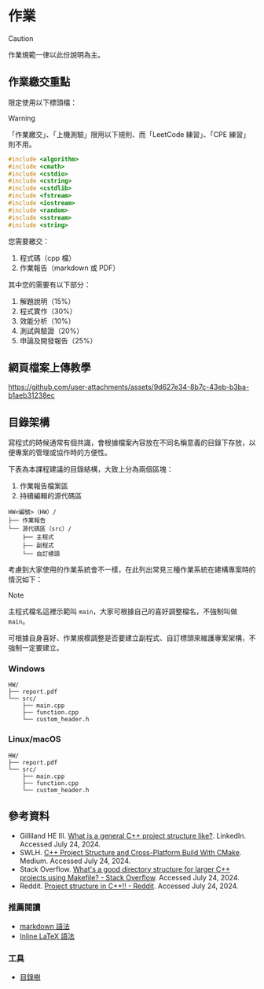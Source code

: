 # 作業

> [!CAUTION]
> 作業規範一律以此份說明為主。

## 作業繳交重點

限定使用以下標頭檔：

> [!WARNING]
> 「作業繳交」、「上機測驗」限用以下規則、而「LeetCode 練習」、「CPE 練習」則不用。

```cpp
#include <algorithm>
#include <cmath>
#include <cstdio>
#include <cstring>
#include <cstdlib>
#include <fstream>
#include <iostream>
#include <random>
#include <sstream>
#include <string>
```

您需要繳交：

1. 程式碼（cpp 檔）
2. 作業報告（markdown 或 PDF）

其中您的需要有以下部分：

1. 解題說明（15%）
2. 程式實作（30%）
3. 效能分析（10%）
4. 測試與驗證（20%）
5. 申論及開發報告（25%）

## 網頁檔案上傳教學

<https://github.com/user-attachments/assets/9d627e34-8b7c-43eb-b3ba-b1aeb31238ec>

## 目錄架構

寫程式的時候通常有個共識，會根據檔案內容放在不同名稱意義的目錄下存放，以便專案的管理或協作時的方便性。

下表為本課程建議的目錄結構，大致上分為兩個區塊：

1. 作業報告檔案區
2. 持續編輯的源代碼區

```plain
HW<編號>（HW）/
├── 作業報告
└── 源代碼區（src）/
    ├── 主程式
    ├── 副程式
    └── 自訂標頭
```

考慮到大家使用的作業系統會不一樣，在此列出常見三種作業系統在建構專案時的情況如下：

> [!NOTE]
> 主程式檔名這裡示範叫 `main`，大家可根據自己的喜好調整檔名，不強制叫做 `main`。
>
> 可根據自身喜好、作業規模調整是否要建立副程式、自訂標頭來維護專案架構，不強制一定要建立。

### Windows

```plain
HW/
├── report.pdf
└── src/
    ├── main.cpp
    ├── function.cpp
    └── custom_header.h
```

### Linux/macOS

```plain
HW/
├── report.pdf
└── src/
    ├── main.cpp
    ├── function.cpp
    └── custom_header.h
```

## 參考資料

- Gilliland HE III. [What is a general C++ project structure like?](https://www.linkedin.com/pulse/what-general-c-project-structure-like-herbert-elwood-gilliland-iii). LinkedIn. Accessed July 24, 2024.
- SWLH. [C++ Project Structure and Cross-Platform Build With CMake](https://medium.com/swlh/c-project-structure-for-cmake-67d60135f6f5). Medium. Accessed July 24, 2024.
- Stack Overflow. [What's a good directory structure for larger C++ projects using Makefile? - Stack Overflow](https://stackoverflow.com/questions/2360734/whats-a-good-directory-structure-for-larger-c-projects-using-makefile). Accessed July 24, 2024.
- Reddit. [Project structure in C++!! - Reddit](https://www.reddit.com/r/cpp_questions/comments/m7k0bs/project_structure_in_c/). Accessed July 24, 2024.

### 推薦閱讀

- [markdown 語法](https://markdown.tw/)
- [Inline LaTeX 語法](https://hackmd.io/@sysprog/gnu-linux-dev/https%3A%2F%2Fhackmd.io%2Fs%2FB1RwlM85Z)

### 工具

- [目錄樹](https://tree.nathanfriend.io/)

